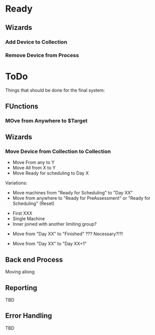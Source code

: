 ﻿# Ready

## Wizards
### Add Device to Collection
### Remove Device from Process

# ToDo

Things that should be done for the final system:

## FUnctions

### MOve from Anywhere to $Target

## Wizards

### Move Device from Collection to Collection

* Move From any to Y
* Move All from X to Y
* Move Ready for scheduling to Day X

Variations:

* Move machines from "Ready for Scheduling" to "Day XX"
*  Move from anywhere to "Ready for PreAssessment" or "Ready for Scheduling" (Reset)
- First XXX
- Single Machine
- Inner joined with another limiting group?

* Move from "Day XX" to "Finished" ??? Necessary?!?!

* Move from "Day XX" to "Day XX+1"

## Back end Process

Moving allong

## Reporting

TBD

## Error Handling

TBD